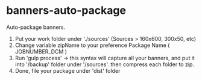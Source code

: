 # banners-auto-package
Auto-package banners. 
1. Put your work folder under './sources' (Sources > 160x600, 300x50, etc) 
2. Change variable zipName to your preference Package Name ( JOBNUMBER_DCM ) 
3. Run 'gulp process' -> this syntax will capture all your banners, and put it into '/backup' folder under '/sources'. then compress each folder to zip. 
4. Done, file your package under 'dist' folder
